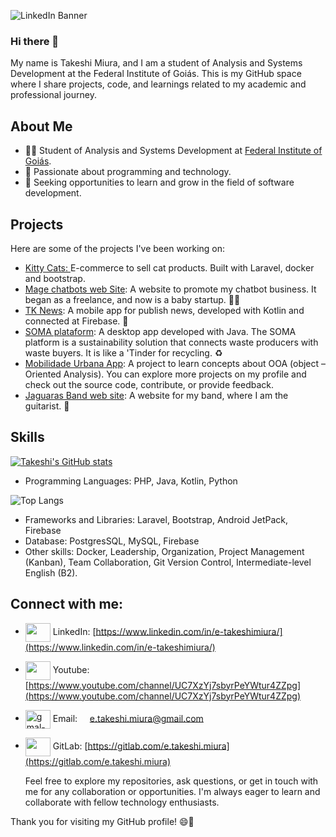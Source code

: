 

<!--
**Takeshi-mi/takeshi-mi** is a ✨ _special_ ✨ repository because its `README.md` (this file) appears on your GitHub profile.

Here are some ideas to get you started:

- 🔭 I’m currently working on ...
- 🌱 I’m currently learning ...
- 👯 I’m looking to collaborate on ...
- 🤔 I’m looking for help with ...
- 💬 Ask me about ...
- 📫 How to reach me: ...
- 😄 Pronouns: ...
- ⚡ Fun fact: ...
-->
![LinkedIn Banner](https://github.com/user-attachments/assets/acc3affd-57c6-4151-829e-18a2ec93f6f2)

### Hi there 👋
My name is Takeshi Miura, and I am a student of Analysis and Systems Development at the Federal Institute of Goiás. This is my GitHub space where I share projects, code, and learnings related to my academic and professional journey.

## About Me

- 👨‍🎓 Student of Analysis and Systems Development at [Federal Institute of Goiás](https://www.ifg.edu.br/).
- 💖 Passionate about programming and technology.
- 💼 Seeking opportunities to learn and grow in the field of software development.

## Projects
Here are some of the projects I've been working on:
- <a href="https://github.com/Takeshi-mi/kitty-cats-ecommerce" target="_blank">Kitty Cats: </a>E-commerce to sell cat products. Built with Laravel, docker and bootstrap.
- <a href="https://magechatbots.vercel.app/" target="_blank">Mage chatbots web Site</a>: A website to promote my chatbot business. It began as a freelance, and now is a baby startup. 🤖🚀
- <a href="https://github.com/Takeshi-mi/TK-News-App-de-Noticias" target="_blank">TK News</a>: A mobile app for publish news, developed with Kotlin and connected at Firebase. 📱
- <a href="https://github.com/Takeshi-mi/Plataforma-SOMA" target="_blank">SOMA plataform</a>: A desktop app developed with Java. The SOMA platform is a sustainability solution that connects waste producers with waste buyers. It is like a 'Tinder for recycling. ♻
- <a href="https://github.com/Takeshi-mi/AppDeMobilidadeUrbana" target="_blank">Mobilidade Urbana App</a>: A project to learn concepts about OOA (object – Oriented Analysis).
You can explore more projects on my profile and check out the source code, contribute, or provide feedback.
- <a href="https://takeshi-mi.github.io/site-jaguaras/" target="_blank">Jaguaras Band web site</a>: A website for my band, where I am the guitarist. 🎸


## Skills
[![Takeshi's GitHub stats](https://github-readme-stats.vercel.app/api?username=takeshi-mi)](https://github.com/takeshi-mi/github-readme-stats) 

- Programming Languages: PHP, Java, Kotlin, Python
  
![Top Langs](https://github-readme-stats.vercel.app/api/top-langs/?username=takeshi-mi&layout=compact)
- Frameworks and Libraries: Laravel, Bootstrap, Android JetPack, Firebase
- Database: PostgresSQL, MySQL, Firebase
- Other skills: Docker, Leadership, Organization, Project Management (Kanban), Team Collaboration, Git Version Control, Intermediate-level English (B2).

## Connect with me:
-  <a href="www.linkedin.com/in/e-takeshimiura" target="blank"><img align="center" src="https://www.svgrepo.com/show/205292/linkedin.svg" alt="" height="30" width="40" /></a> LinkedIn: [https://www.linkedin.com/in/e-takeshimiura/](https://www.linkedin.com/in/e-takeshimiura/)
-  <a href="https://www.youtube.com/channel/UC7XzYj7sbyrPeYWtur4ZZpg" target="blank"><img align="center" src="https://www.svgrepo.com/show/205306/youtube.svg" alt="" height="30" width="40" /></a> Youtube: [https://www.youtube.com/channel/UC7XzYj7sbyrPeYWtur4ZZpg](https://www.youtube.com/channel/UC7XzYj7sbyrPeYWtur4ZZpg)
-  <img align='center' src="https://www.svgrepo.com/show/243092/gmail.svg" alt="gmal-icon" height="30" width="40"/> Email:&nbsp;&nbsp;&nbsp;&nbsp; e.takeshi.miura@gmail.com 

- <a href="https://gitlab.com/e.takeshi.miura" target="_blank"> <img align="center" src="https://www.svgrepo.com/show/349377/gitlab.svg"  height="30" width="40" /></a> GitLab: [https://gitlab.com/e.takeshi.miura](https://gitlab.com/e.takeshi.miura)
  
    Feel free to explore my repositories, ask questions, or get in touch with me for any collaboration or opportunities. I'm always eager to learn and collaborate with fellow technology enthusiasts.

Thank you for visiting my GitHub profile! 😄🚀




